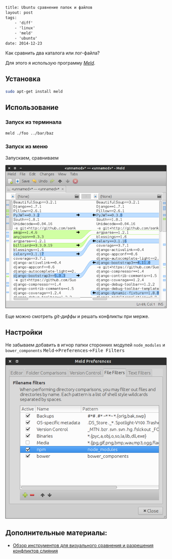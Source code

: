 ```
title: Ubuntu сравнение папок и файлов
layout: post
tags:
    - 'diff'
    - 'linux'
    - 'meld'
    - 'ubuntu'
date: 2014-12-23
```

Как сравнить два каталога или лог-файла?

Для этого я использую программу [*Meld*](//meldmerge.org/).

## Установка

```bash
sudo apt-get install meld
```

## Использование

### Запуск из терминала

```bash
meld ./foo ../bar/baz
```

### Запуск из меню

Запускаем, сравниваем

![Сравнение логов](/images/ubuntu-diff-folders-and-files/ubuntu-diff-folders-and-files__preview.png)

Еще можно смотреть *git-диффы* и решать конфликты при мерже.

## Настройки

Не забываем добавить в игнор папки сторонних модулей `node_modules` и `bower_components`
<kbd>Meld</kbd>→<kbd>Preferences</kbd>→<kbd>File Filters</kbd>

![Игнорирование директорий](/images/ubuntu-diff-folders-and-files/ubuntu-diff-folders-and-files__ignore-dirs.png)

## Дополнительные материалы:
- [Обзор инструментов для визуального сравнения и разрешения конфликтов слияния](//habrahabr.ru/post/150001/)
